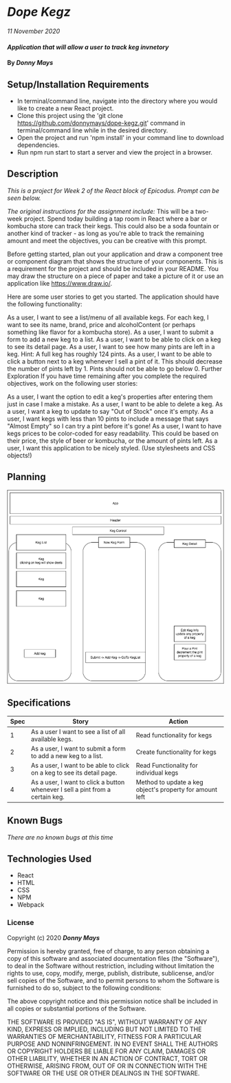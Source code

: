 # _Dope Kegz_

_11 November 2020_

#### _Application that will allow a user to track keg invnetory_

#### By _**Donny Mays**_

## Setup/Installation Requirements
- In terminal/command line, navigate into the directory where you would like to create a new React project.
- Clone this project using the 'git clone https://github.com/donnymays/dope-kegz.git' command in terminal/command line while in the desired directory.
- Open the project and run 'npm install' in your command line to download dependencies.
- Run npm run start to start a server and view the project in a browser.


## Description
_This is a project for Week 2 of the React block of Epicodus.  Prompt can be seen below._

_The original instructions for the assignment include:_
This will be a two-week project. Spend today building a tap room in React where a bar or kombucha store can track their kegs. This could also be a soda fountain or another kind of tracker - as long as you're able to track the remaining amount and meet the objectives, you can be creative with this prompt.

Before getting started, plan out your application and draw a component tree or component diagram that shows the structure of your components. This is a requirement for the project and should be included in your README. You may draw the structure on a piece of paper and take a picture of it or use an application like https://www.draw.io/.

Here are some user stories to get you started. The application should have the following functionality:

As a user, I want to see a list/menu of all available kegs. For each keg, I want to see its name, brand, price and alcoholContent (or perhaps something like flavor for a kombucha store).
As a user, I want to submit a form to add a new keg to a list.
As a user, I want to be able to click on a keg to see its detail page.
As a user, I want to see how many pints are left in a keg. Hint: A full keg has roughly 124 pints.
As a user, I want to be able to click a button next to a keg whenever I sell a pint of it. This should decrease the number of pints left by 1. Pints should not be able to go below 0.
Further Exploration
If you have time remaining after you complete the required objectives, work on the following user stories:

As a user, I want the option to edit a keg's properties after entering them just in case I make a mistake.
As a user, I want to be able to delete a keg.
As a user, I want a keg to update to say "Out of Stock" once it's empty.
As a user, I want kegs with less than 10 pints to include a message that says "Almost Empty" so I can try a pint before it's gone!
As a user, I want to have kegs prices to be color-coded for easy readability. This could be based on their price, the style of beer or kombucha, or the amount of pints left.
As a user, I want this application to be nicely styled. (Use stylesheets and CSS objects!)


## Planning
<img src="./public/dope-kegz-planning.png">


## Specifications
| Spec     | Story | Action    |
| -------- | -------- | -------- |
| 1 | As a user I want to see a list of all available kegs. | Read functionality for kegs |
| 2 | As a user, I want to submit a form to add a new keg to a list. | Create functionality for kegs |
| 3 | As a user, I want to be able to click on a keg to see its detail page. | Read Functionality for individual kegs |
| 4 | As a user, I want to click a button whenever I sell a pint from a certain keg. | Method to update a keg object's property for amount left |


## Known Bugs
_There are no known bugs at this time_

## Technologies Used
* React
* HTML
* CSS
* NPM
* Webpack

### License
Copyright (c) 2020 **_Donny Mays_**

Permission is hereby granted, free of charge, to any person obtaining a copy of this software and associated documentation files (the "Software"), to deal in the Software without restriction, including without limitation the rights to use, copy, modify, merge, publish, distribute, sublicense, and/or sell copies of the Software, and to permit persons to whom the Software is furnished to do so, subject to the following conditions:

The above copyright notice and this permission notice shall be included in all copies or substantial portions of the Software.

THE SOFTWARE IS PROVIDED "AS IS", WITHOUT WARRANTY OF ANY KIND, EXPRESS OR IMPLIED, INCLUDING BUT NOT LIMITED TO THE WARRANTIES OF MERCHANTABILITY, FITNESS FOR A PARTICULAR PURPOSE AND NONINFRINGEMENT. IN NO EVENT SHALL THE AUTHORS OR COPYRIGHT HOLDERS BE LIABLE FOR ANY CLAIM, DAMAGES OR OTHER LIABILITY, WHETHER IN AN ACTION OF CONTRACT, TORT OR OTHERWISE, ARISING FROM, OUT OF OR IN CONNECTION WITH THE SOFTWARE OR THE USE OR OTHER DEALINGS IN THE SOFTWARE.